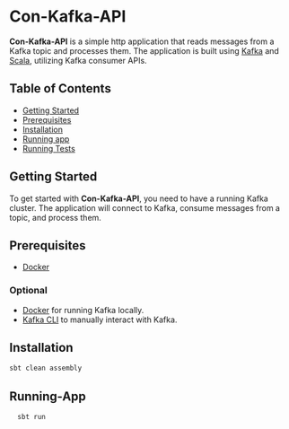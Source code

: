 # Con-Kafka-API

**Con-Kafka-API** is a simple http application that reads messages from a Kafka topic and processes them. The application is built using [Kafka](https://kafka.apache.org/) and [Scala](https://www.scala-lang.org/), utilizing Kafka consumer APIs.

## Table of Contents
- [Getting Started](#getting-started)
- [Prerequisites](#prerequisites)
- [Installation](#installation)
- [Running app](#running-app)
- [Running Tests](#running-tests)

## Getting Started

To get started with **Con-Kafka-API**, you need to have a running Kafka cluster. The application will connect to Kafka, consume messages from a topic, and process them.

## Prerequisites

- [Docker](https://docs.docker.com/get-started/get-docker/)

### Optional
- [Docker](https://www.docker.com/) for running Kafka locally.
- [Kafka CLI](https://kafka.apache.org/documentation/#quickstart) to manually interact with Kafka.

## Installation

```bash
sbt clean assembly
```

## Running-App

 ```bash
   sbt run
 ```
